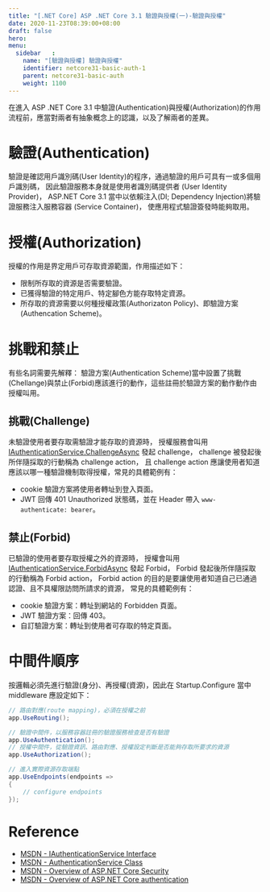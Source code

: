 ```yaml
---
title: "[.NET Core] ASP .NET Core 3.1 驗證與授權(一)-驗證與授權"
date: 2020-11-23T08:39:00+08:00
draft: false
hero: 
menu:
  sidebar	:
    name: "[驗證與授權] 驗證與授權"
    identifier: netcore31-basic-auth-1
    parent: netcore31-basic-auth
    weight: 1100
---
```

在進入 ASP .NET Core 3.1 中驗證(Authentication)與授權(Authorization)的作用流程前，應當對兩者有抽象概念上的認識，以及了解兩者的差異。

# 驗證(Authentication)
驗證是確認用戶識別碼(User Identity)的程序，通過驗證的用戶可具有一或多個用戶識別碼，
因此驗證服務本身就是使用者識別碼提供者 (User Identity Provider)，
ASP.NET Core 3.1 當中以依賴注入(DI; Dependency Injection)將驗證服務注入服務容器 (Service Container)，
使應用程式驗證簽發時能夠取用。

# 授權(Authorization)
授權的作用是界定用戶可存取資源範圍，作用描述如下：
- 限制所存取的資源是否需要驗證。
- 已獲得驗證的特定用戶、特定腳色方能存取特定資源。
- 所存取的資源需要以何種授權政策(Authorizaton Policy)、即驗證方案(Authencation Scheme)。

# 挑戰和禁止
有些名詞需要先解釋：
驗證方案(Authentication Scheme)當中設置了挑戰(Chellange)與禁止(Forbid)應該進行的動作，這些註冊於驗證方案的動作動作由授權叫用。
## 挑戰(Challenge)
未驗證使用者要存取需驗證才能存取的資源時，
授權服務會叫用 [IAuthenticationService.ChallengeAsync](https://docs.microsoft.com/zh-tw/dotnet/api/microsoft.aspnetcore.authentication.iauthenticationservice.challengeasync?view=aspnetcore-3.1) 發起 challenge，
challenge 被發起後所伴隨採取的行動稱為 challenge action，
且 challenge action 應讓使用者知道應該以哪一種驗證機制取得授權，常見的具體範例有：
- cookie 驗證方案將使用者轉址到登入頁面。
- JWT 回傳 401 Unauthorized 狀態碼，並在 Header 帶入 `www-authenticate: bearer`。

## 禁止(Forbid)
已驗證的使用者要存取授權之外的資源時，
授權會叫用 [IAuthenticationService.ForbidAsync](https://docs.microsoft.com/zh-tw/dotnet/api/microsoft.aspnetcore.authentication.iauthenticationservice.forbidasync?view=aspnetcore-3.1) 發起 Forbid，
Forbid 發起後所伴隨採取的行動稱為 Forbid action，
Forbid action 的目的是要讓使用者知道自己已通過認證、且不具權限訪問所請求的資源，
常見的具體範例有：
- cookie 驗證方案：轉址到網站的 Forbidden 頁面。
- JWT 驗證方案：回傳 403。
- 自訂驗證方案：轉址到使用者可存取的特定頁面。


# 中間件順序
按邏輯必須先進行驗證(身分)、再授權(資源)，因此在 Startup.Configure 當中 middleware 應設定如下：
```cs
// 路由對應(route mapping)，必須在授權之前
app.UseRouting();

// 驗證中間件，以服務容器註冊的驗證服務檢查是否有驗證
app.UseAuthentication();
// 授權中間件，從驗證資訊、路由對應、授權設定判斷是否能夠存取所要求的資源
app.UseAuthorization();

// 進入實際資源存取端點
app.UseEndpoints(endpoints =>
{
    // configure endpoints
});
```



# Reference
- [MSDN - IAuthenticationService Interface](https://docs.microsoft.com/zh-tw/dotnet/api/microsoft.aspnetcore.authentication.iauthenticationservice?view=aspnetcore-3.1)
- [MSDN - AuthenticationService Class](https://docs.microsoft.com/zh-tw/dotnet/api/microsoft.aspnetcore.authentication.authenticationservice?view=aspnetcore-3.1)
- [MSDN - Overview of ASP.NET Core Security](https://docs.microsoft.com/zh-tw/aspnet/core/security/?view=aspnetcore-3.1)
- [MSDN - Overview of ASP.NET Core authentication](https://docs.microsoft.com/en-us/aspnet/core/security/authentication/?view=aspnetcore-3.1)
